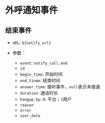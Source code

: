 # 外呼通知事件

## 结束事件

- `URL`: `${notify_url}`
- 参数：

  - `event`: `notify_call.end`
  - `id`
  - `begin_time`: 开始时间
  - `end_tinme`: 结束时间
  - `answer_time`: 接听事件，`null`表示未接通
  - `duration`: 通话时长
  - `hangup_by`: `0`: 平台；`1`用户
  - `reason`
  - `error`
  - `user_data`
